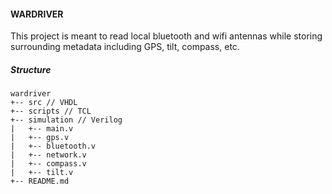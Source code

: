 #### WARDRIVER

This project is meant to read local bluetooth and wifi antennas while storing surrounding metadata
including GPS, tilt, compass, etc.

##### Structure

```
wardriver 
+-- src // VHDL 
+-- scripts // TCL 
+-- simulation // Verilog
|   +-- main.v
|   +-- gps.v
|   +-- bluetooth.v
|   +-- network.v
|   +-- compass.v
|   +-- tilt.v
+-- README.md
```
